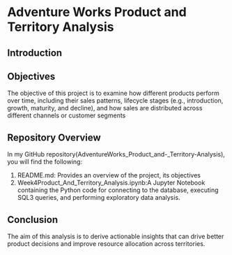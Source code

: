 # Adventure Works Product and Territory Analysis

## Introduction
## Objectives
 The objective of this project is to examine how different products perform over time, including their sales patterns, lifecycle stages (e.g., introduction, growth, maturity, and decline),
 and how sales are distributed across different channels or customer segments
## Repository Overview
In my GitHub repository(AdventureWorks_Product_and-_Territory-Analysis), you will find the following:
1.	README.md: Provides an overview of the project, its objectives
2.	Week4Product_And_Territory_Analysis.ipynb:A Jupyter Notebook containing the Python code for connecting to the database, executing SQL3 queries, and performing exploratory data analysis.
## Conclusion
The aim of this analysis is to derive actionable insights that can drive better product decisions and improve resource allocation across territories.
